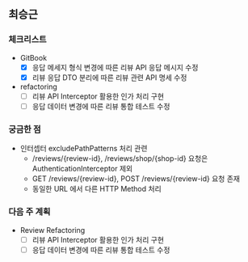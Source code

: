 ## 최승근


### 체크리스트

- GitBook
    - [x]  응답 메세지 형식 변경에 따른 리뷰 API 응답 메시지 수정
    - [x]  리뷰 응답 DTO 분리에 따른 리뷰 관련 API 명세 수정
- refactoring
    - [ ]  리뷰 API Interceptor 활용한 인가 처리 구현
    - [ ]  응답 데이터 변경에 따른 리뷰 통합 테스트 수정

### 궁금한 점

- 인터셉터 excludePathPatterns 처리 관련
    - /reviews/{review-id}, /reviews/shop/{shop-id} 요청은 AuthenticationInterceptor 제외
    - GET /reviews/{review-id}, POST /reviews/{review-id} 요청 존재
    - 동일한 URL 에서 다른 HTTP Method 처리

### 다음 주 계획

- Review Refactoring
    - [ ]  리뷰 API Interceptor 활용한 인가 처리 구현
    - [ ]  응답 데이터 변경에 따른 리뷰 통합 테스트 수정
